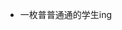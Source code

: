 - 一枚普普通通的学生ing

<!---
qwq111/qwq111 is a ✨ special ✨ repository because its `README.md` (this file) appears on your GitHub profile.
You can click the Preview link to take a look at your changes.
--->
